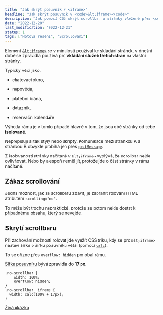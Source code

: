 ```yaml
---
title: "Jak skrýt posuvník v <iframe>"
headline: "Jak skrýt posuvník v <code>&lt;iframe></code>"
description: "Jak pomocí CSS skrýt scrollbar u stránky vložené přes <code>&lt;iframe></code>."
date: "2022-12-20"
last_modification: "2022-12-21"
status: 1
tags: ["Hotová řešení", "Scrollování"]
---
```


Element [`&lt;iframe>`](/ramy#iframe) se v minulosti používal ke skládání stránek, v dnešní době se zpravidla používá pro **vkládání služeb třetích stran** na vlastní stránky.

Typicky věci jako:

  - chatovací okno,

  - nápověda,

  - platební brána,

  - dotazník,

  - reservační kalendáře

Výhoda rámu je v tomto případě hlavně v tom, že jsou obě stránky od sebe **isolované**.

Nepřepisují si tak styly nebo skripty. Komunikace mezi stránkou A a stránkou B obvykle probíhá jen přes [`postMessage`](https://developer.mozilla.org/en-US/docs/Web/API/Window/postMessage).

Z isolovanosti stránky načítané v `&lt;iframe>` vyplývá, že scrollbar nejde ovlivňovat. Nebo by alespoň neměl jít, protože jde o část stránky v rámu načítané.

## Zákaz scrollování

Jedna možnost, jak se scrollbaru zbavit, je zabránit rolování HTML atributem `scrolling="no"`.

To může být trochu nepraktické, protože se potom nejde dostat k případnému obsahu, který se nevejde.

## Skrytí scrollbaru

Při zachování možnosti rolovat jde využít CSS triku, kdy se pro `&lt;iframe>` nastaví šířka o šířku posuvníku větší (pomocí [`calc`](/calc)).

To se ořízne přes `overflow: hidden` pro obal rámu.

[Šířka posuvníku](/sirka-posuvniku) bývá zpravidla do **17 px**.

```
.no-scrollbar {
    width: 100%;
    overflow: hidden;
}
.no-scrollbar__iframe {
  width: calc(100% + 17px);
}

```

[Živá ukázka](http://kod.djpw.cz/gkid)